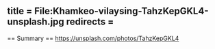 title = File:Khamkeo-vilaysing-TahzKepGKL4-unsplash.jpg
redirects =
---

== Summary ==
https://unsplash.com/photos/TahzKepGKL4
